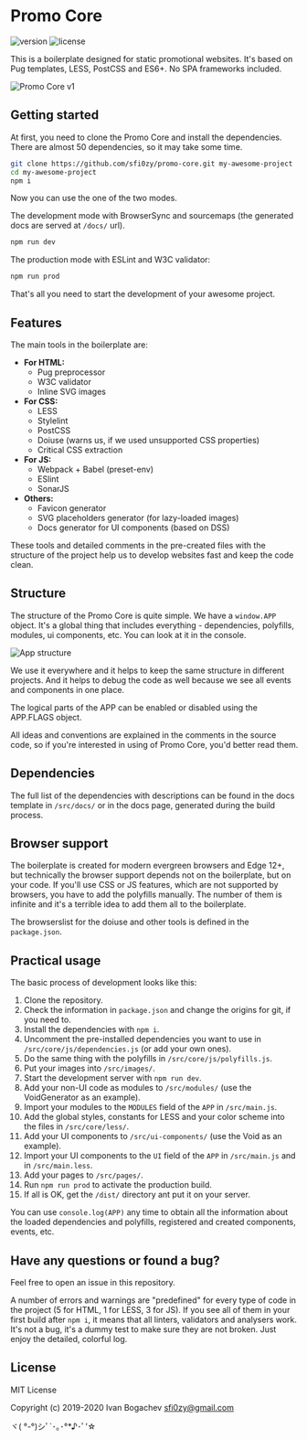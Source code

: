 # Promo Core

![version](https://img.shields.io/github/package-json/v/sfi0zy/promo-core?style=flat-square) ![license](https://img.shields.io/github/license/sfi0zy/promo-core?style=flat-square)


This is a boilerplate designed for static promotional websites. It's based on Pug templates, LESS, PostCSS and ES6+. No SPA frameworks included.

![Promo Core v1](/src/images/main.jpg)




## Getting started

At first, you need to clone the Promo Core and install the dependencies. There are almost 50 dependencies, so it may take some time.

```sh
git clone https://github.com/sfi0zy/promo-core.git my-awesome-project
cd my-awesome-project
npm i
```

Now you can use the one of the two modes.

The development mode with BrowserSync and sourcemaps (the generated docs are served at ```/docs/``` url).

```sh
npm run dev
```

The production mode with ESLint and W3C validator:

```sh
npm run prod
```

That's all you need to start the development of your awesome project.



## Features

The main tools in the boilerplate are:

- **For HTML:**
    - Pug preprocessor
    - W3C validator
    - Inline SVG images
- **For CSS:**
    - LESS
    - Stylelint
    - PostCSS
    - Doiuse (warns us, if we used unsupported CSS properties)
    - Critical CSS extraction
- **For JS:**
    - Webpack + Babel (preset-env)
    - ESlint
    - SonarJS
- **Others:**
    - Favicon generator
    - SVG placeholders generator (for lazy-loaded images)
    - Docs generator for UI components (based on DSS)

These tools and detailed comments in the pre-created files with the structure of the project help us to develop websites fast and keep the code clean.



## Structure

The structure of the Promo Core is quite simple. We have a ```window.APP``` object. It's a global thing that includes everything - dependencies, polyfills, modules, ui components, etc. You can look at it in the console.

![App structure](/app-structure.svg)


We use it everywhere and it helps to keep the same structure in different projects. And it helps to debug the code as well because we see all events and components in one place.

The logical parts of the APP can be enabled or disabled using the APP.FLAGS object.

All ideas and conventions are explained in the comments in the source code, so if you're interested in using of Promo Core, you'd better read them.



## Dependencies

The full list of the dependencies with descriptions can be found in the docs template in ```/src/docs/``` or in the docs page, generated during the build process.



## Browser support

The boilerplate is created for modern evergreen browsers and Edge 12+, but technically the browser support depends not on the boilerplate, but on your code. If you'll use CSS or JS features, which are not supported by browsers, you have to add the polyfills manually. The number of them is infinite and it's a terrible idea to add them all to the boilerplate.

The browserslist for the doiuse and other tools is defined in the ```package.json```.


## Practical usage

The basic process of development looks like this:

1. Clone the repository.
2. Check the information in ```package.json``` and change the origins for git, if you need to.
3. Install the dependencies with ```npm i```.
4. Uncomment the pre-installed dependencies you want to use in ```/src/core/js/dependencies.js``` (or add your own ones).
5. Do the same thing with the polyfills in ```/src/core/js/polyfills.js```.
6. Put your images into ```/src/images/```.
7. Start the development server with ```npm run dev```.
8. Add your non-UI code as modules to ```/src/modules/``` (use the VoidGenerator as an example).
9. Import your modules to the ```MODULES``` field of the ```APP``` in ```/src/main.js```.
10. Add the global styles, constants for LESS and your color scheme into the files in ```/src/core/less/```.
11. Add your UI components to ```/src/ui-components/``` (use the Void as an example).
12. Import your UI components to the ```UI``` field of the ```APP``` in ```/src/main.js``` and in ```/src/main.less```.
13. Add your pages to ```/src/pages/```.
14. Run ```npm run prod``` to activate the production build.
15. If all is OK, get the ```/dist/``` directory ant put it on your server.

You can use ```console.log(APP)``` any time to obtain all the information about the loaded dependencies and polyfills, registered and created components, events, etc.



## Have any questions or found a bug?

Feel free to open an issue in this repository.

A number of errors and warnings are "predefined" for every type of code in the project (5 for HTML, 1 for LESS, 3 for JS). If you see all of them in your first build after ```npm i```, it means that all linters, validators and analysers work. It's not a bug, it's a dummy test to make sure they are not broken. Just enjoy the detailed, colorful log.



## License

MIT License

Copyright (c) 2019-2020 Ivan Bogachev <sfi0zy@gmail.com>

ヾ( °-°)シﾟ`･｡･°*♪･ﾟ’☆

